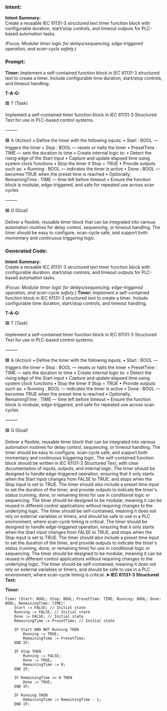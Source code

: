 ### Intent:
**Intent Summary:**  
Create a reusable IEC 61131-3 structured text timer function block with configurable duration, start/stop controls, and timeout outputs for PLC-based automation tasks.  

*(Focus: Modular timer logic for delays/sequencing, edge-triggered operation, and scan-cycle safety.)*

### Prompt:
**Timer:**
Implement a self-contained function block in IEC 61131-3 structured text to create a timer. Include configurable time duration, start/stop controls, and timeout handling.


**T-A-G:**

🟥 T (Task)

Implement a self-contained timer function block in IEC 61131-3 Structured Text for use in PLC-based control systems.

⸻

🟩 A (Action)
	•	Define the timer with the following inputs:
	•	Start : BOOL — triggers the timer
	•	Stop : BOOL — resets or halts the timer
	•	PresetTime : TIME — sets the duration to time
	•	Create internal logic to:
	•	Detect the rising edge of the Start input
	•	Capture and update elapsed time using system clock functions
	•	Stop the timer if Stop = TRUE
	•	Provide outputs such as:
	•	Running : BOOL — indicates the timer is active
	•	Done : BOOL — becomes TRUE when the preset time is reached
	•	Optionally, RemainingTime : TIME — time left before timeout
	•	Ensure the function block is modular, edge-triggered, and safe for repeated use across scan cycles

⸻

🟦 G (Goal)

Deliver a flexible, reusable timer block that can be integrated into various automation routines for delay control, sequencing, or timeout handling. The timer should be easy to configure, scan-cycle safe, and support both momentary and continuous triggering logic.

### Generated Code:
**Intent Summary:**  
Create a reusable IEC 61131-3 structured text timer function block with configurable duration, start/stop controls, and timeout outputs for PLC-based automation tasks.  

*(Focus: Modular timer logic for delays/sequencing, edge-triggered operation, and scan-cycle safety.)*
**Timer:**
Implement a self-contained function block in IEC 61131-3 structured text to create a timer. Include configurable time duration, start/stop controls, and timeout handling.


**T-A-G:**

🟥 T (Task)

Implement a self-contained timer function block in IEC 61131-3 Structured Text for use in PLC-based control systems.

⸻

🟩 A (Action)
	•	Define the timer with the following inputs:
	•	Start : BOOL — triggers the timer
	•	Stop : BOOL — resets or halts the timer
	•	PresetTime : TIME — sets the duration to time
	•	Create internal logic to:
	•	Detect the rising edge of the Start input
	•	Capture and update elapsed time using system clock functions
	•	Stop the timer if Stop = TRUE
	•	Provide outputs such as:
	•	Running : BOOL — indicates the timer is active
	•	Done : BOOL — becomes TRUE when the preset time is reached
	•	Optionally, RemainingTime : TIME — time left before timeout
	•	Ensure the function block is modular, edge-triggered, and safe for repeated use across scan cycles

⸻

🟦 G (Goal)

Deliver a flexible, reusable timer block that can be integrated into various automation routines for delay control, sequencing, or timeout handling. The timer should be easy to configure, scan-cycle safe, and support both momentary and continuous triggering logic. The self-contained function block should be written in IEC 61131-3 Structured Text, with clear documentation of inputs, outputs, and internal logic. The timer should be designed to handle edge-triggered operation, ensuring that it only starts when the Start input changes from FALSE to TRUE, and stops when the Stop input is set to TRUE. The timer should also include a preset time input to set the duration of the timer, and provide outputs to indicate the timer's status (running, done, or remaining time) for use in conditional logic or sequencing. The timer should be designed to be modular, meaning it can be reused in different control applications without requiring changes to the underlying logic. The timer should be self-contained, meaning it does not rely on external variables or timers, and should be safe to use in a PLC environment, where scan-cycle timing is critical. The timer should be designed to handle edge-triggered operation, ensuring that it only starts when the Start input changes from FALSE to TRUE, and stops when the Stop input is set to TRUE. The timer should also include a preset time input to set the duration of the timer, and provide outputs to indicate the timer's status (running, done, or remaining time) for use in conditional logic or sequencing. The timer should be designed to be modular, meaning it can be reused in different control applications without requiring changes to the underlying logic. The timer should be self-contained, meaning it does not rely on external variables or timers, and should be safe to use in a PLC environment, where scan-cycle timing is critical.
**➤ IEC 61131-3 Structured Text:**

**Timer:**

	Timer (Start: BOOL; Stop: BOOL; PresetTime: TIME; Running: BOOL; Done: BOOL; RemainingTime: TIME): 
		Start := FALSE; // Initial state
		Running := FALSE; // Initial state
		Done := FALSE; // Initial state
		RemainingTime := PresetTime; // Initial state
		
		IF Start AND NOT Running THEN
			Running := TRUE;
			RemainingTime := PresetTime;
		END IF;
		
		IF Stop THEN
			Running := FALSE;
			Done := TRUE;
			RemainingTime := 0;
		END IF;
		
		IF RemainingTime <= 0 THEN
			Done := TRUE;
		END IF;
		
		IF Running THEN
			RemainingTime := RemainingTime - 1;
		END IF;
